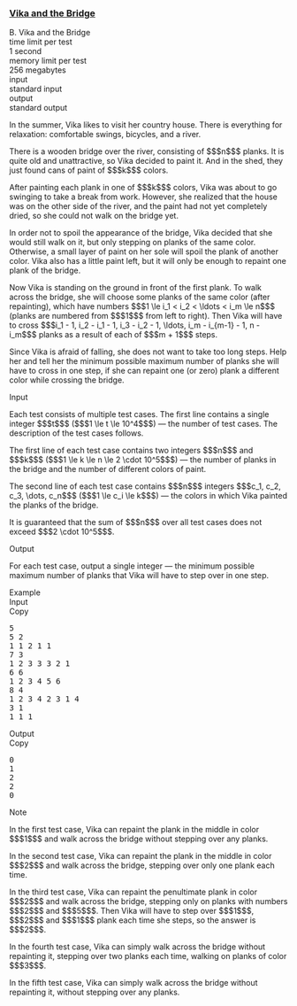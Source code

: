 <h3><a href="https://codeforces.com/contest/1848/problem/B" target="_blank" rel="noopener noreferrer">Vika and the Bridge</a></h3>

<div class="header"><div class="title">B. Vika and the Bridge</div><div class="time-limit"><div class="property-title">time limit per test</div>1 second</div><div class="memory-limit"><div class="property-title">memory limit per test</div>256 megabytes</div><div class="input-file input-standard"><div class="property-title">input</div>standard input</div><div class="output-file output-standard"><div class="property-title">output</div>standard output</div></div><div><p>In the summer, Vika likes to visit her country house. There is everything for relaxation: comfortable swings, bicycles, and a river.</p><p>There is a wooden bridge over the river, consisting of $$$n$$$ planks. It is quite old and unattractive, so Vika decided to paint it. And in the shed, they just found cans of paint of $$$k$$$ colors.</p><p>After painting each plank in one of $$$k$$$ colors, Vika was about to go swinging to take a break from work. However, she realized that the house was on the other side of the river, and the paint had not yet completely dried, so she could not walk on the bridge yet.</p><p>In order not to spoil the appearance of the bridge, Vika decided that she would still walk on it, but only stepping on planks of the same color. Otherwise, a small layer of paint on her sole will spoil the plank of another color. Vika also has a little paint left, but it will only be enough to repaint <span class="tex-font-style-bf">one</span> plank of the bridge.</p><p>Now Vika is standing on the ground in front of the first plank. To walk across the bridge, she will choose some planks of the same color (after repainting), which have numbers $$$1 \le i_1 < i_2 < \ldots < i_m \le n$$$ (planks are numbered from $$$1$$$ from left to right). Then Vika will have to cross $$$i_1 - 1, i_2 - i_1 - 1, i_3 - i_2 - 1, \ldots, i_m - i_{m-1} - 1, n - i_m$$$ planks as a result of each of $$$m + 1$$$ steps.</p><p>Since Vika is afraid of falling, she does not want to take too long steps. Help her and tell her the minimum possible maximum number of planks she will have to cross <span class="tex-font-style-bf">in one step</span>, if she can repaint one (<span class="tex-font-style-bf">or zero</span>) plank a different color while crossing the bridge.</p></div><div class="input-specification"><div class="section-title">Input</div><p>Each test consists of multiple test cases. The first line contains a single integer $$$t$$$ ($$$1 \le t \le 10^4$$$) — the number of test cases. The description of the test cases follows.</p><p>The first line of each test case contains two integers $$$n$$$ and $$$k$$$ ($$$1 \le k \le n \le 2 \cdot 10^5$$$) — the number of planks in the bridge and the number of different colors of paint.</p><p>The second line of each test case contains $$$n$$$ integers $$$c_1, c_2, c_3, \dots, c_n$$$ ($$$1 \le c_i \le k$$$) — the colors in which Vika painted the planks of the bridge.</p><p>It is guaranteed that the sum of $$$n$$$ over all test cases does not exceed $$$2 \cdot 10^5$$$.</p></div><div class="output-specification"><div class="section-title">Output</div><p>For each test case, output a single integer — the minimum possible maximum number of planks that Vika will have to step over in one step.</p></div><div class="sample-tests"><div class="section-title">Example</div><div class="sample-test"><div class="input"><div class="title">Input<div title="Copy" data-clipboard-target="#id0021938051269732706" id="id0005124767516890805" class="input-output-copier">Copy</div></div><pre id="id0021938051269732706"><div class="test-example-line test-example-line-even test-example-line-0">5</div><div class="test-example-line test-example-line-odd test-example-line-1">5 2</div><div class="test-example-line test-example-line-odd test-example-line-1">1 1 2 1 1</div><div class="test-example-line test-example-line-even test-example-line-2">7 3</div><div class="test-example-line test-example-line-even test-example-line-2">1 2 3 3 3 2 1</div><div class="test-example-line test-example-line-odd test-example-line-3">6 6</div><div class="test-example-line test-example-line-odd test-example-line-3">1 2 3 4 5 6</div><div class="test-example-line test-example-line-even test-example-line-4">8 4</div><div class="test-example-line test-example-line-even test-example-line-4">1 2 3 4 2 3 1 4</div><div class="test-example-line test-example-line-odd test-example-line-5">3 1</div><div class="test-example-line test-example-line-odd test-example-line-5">1 1 1</div></pre></div><div class="output"><div class="title">Output<div title="Copy" data-clipboard-target="#id001572185889974932" id="id004555330657097536" class="input-output-copier">Copy</div></div><pre id="id001572185889974932">0
1
2
2
0
</pre></div></div></div><div class="note"><div class="section-title">Note</div><p>In the first test case, Vika can repaint the plank in the middle in color $$$1$$$ and walk across the bridge without stepping over any planks.</p><p>In the second test case, Vika can repaint the plank in the middle in color $$$2$$$ and walk across the bridge, stepping over only one plank each time.</p><p>In the third test case, Vika can repaint the penultimate plank in color $$$2$$$ and walk across the bridge, stepping only on planks with numbers $$$2$$$ and $$$5$$$. Then Vika will have to step over $$$1$$$, $$$2$$$ and $$$1$$$ plank each time she steps, so the answer is $$$2$$$.</p><p>In the fourth test case, Vika can simply walk across the bridge without repainting it, stepping over two planks each time, walking on planks of color $$$3$$$.</p><p>In the fifth test case, Vika can simply walk across the bridge without repainting it, without stepping over any planks.</p></div>